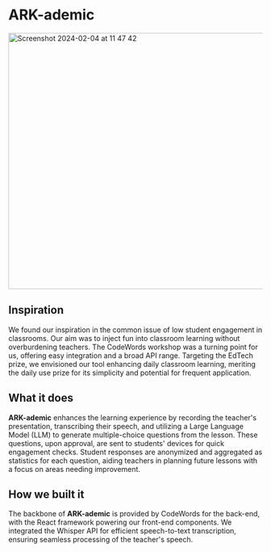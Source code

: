 # ARK-ademic
<img width="507" alt="Screenshot 2024-02-04 at 11 47 42" src="https://github.com/tomasmaillo/ichack24/assets/38633386/717cfa6c-37c8-4993-9b05-661a50bae995">

## Inspiration

We found our inspiration in the common issue of low student engagement in classrooms. Our aim was to inject fun into classroom learning without overburdening teachers. The CodeWords workshop was a turning point for us, offering easy integration and a broad API range. Targeting the EdTech prize, we envisioned our tool enhancing daily classroom learning, meriting the daily use prize for its simplicity and potential for frequent application.

## What it does

**ARK-ademic** enhances the learning experience by recording the teacher's presentation, transcribing their speech, and utilizing a Large Language Model (LLM) to generate multiple-choice questions from the lesson. These questions, upon approval, are sent to students' devices for quick engagement checks. Student responses are anonymized and aggregated as statistics for each question, aiding teachers in planning future lessons with a focus on areas needing improvement.

## How we built it

The backbone of **ARK-ademic** is provided by CodeWords for the back-end, with the React framework powering our front-end components. We integrated the Whisper API for efficient speech-to-text transcription, ensuring seamless processing of the teacher's speech.
